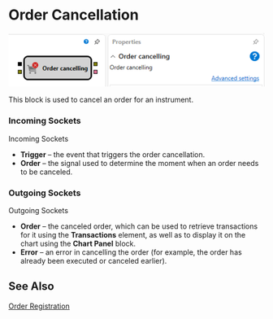 # Order Cancellation

![Designer Cancellations 00](../images/Designer_Cancellations_00.png)

This block is used to cancel an order for an instrument.

### Incoming Sockets

Incoming Sockets

- **Trigger** – the event that triggers the order cancellation.
- **Order** – the signal used to determine the moment when an order needs to be canceled.

### Outgoing Sockets

Outgoing Sockets

- **Order** – the canceled order, which can be used to retrieve transactions for it using the **Transactions** element, as well as to display it on the chart using the **Chart Panel** block.
- **Error** – an error in cancelling the order (for example, the order has already been executed or canceled earlier).

## See Also

[Order Registration](Designer_Position_opening.md)